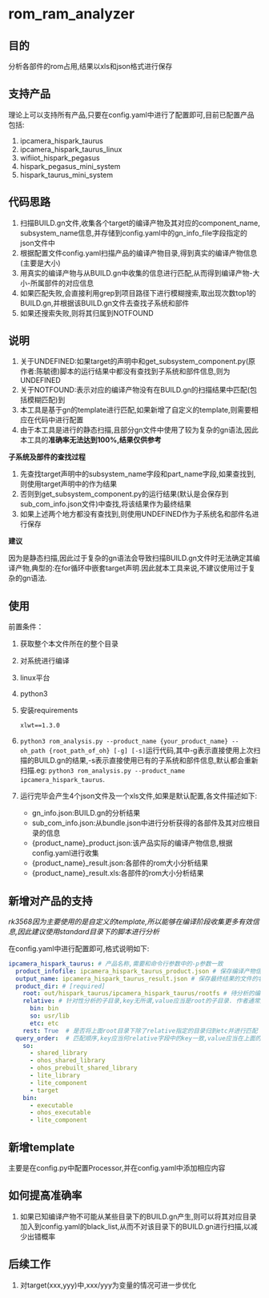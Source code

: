 # rom_ram_analyzer

## 目的

分析各部件的rom占用,结果以xls和json格式进行保存

## 支持产品

理论上可以支持所有产品,只要在config.yaml中进行了配置即可,目前已配置产品包括:
1. ipcamera_hispark_taurus
1. ipcamera_hispark_taurus_linux 
1. wifiiot_hispark_pegasus
1. hispark_pegasus_mini_system
1. hispark_taurus_mini_system

## 代码思路

1. 扫描BUILD.gn文件,收集各个target的编译产物及其对应的component_name, subsystem_name信息,并存储到config.yaml中的gn_info_file字段指定的json文件中
2. 根据配置文件config.yaml扫描产品的编译产物目录,得到真实的编译产物信息(主要是大小)
3. 用真实的编译产物与从BUILD.gn中收集的信息进行匹配,从而得到编译产物-大小-所属部件的对应信息
4. 如果匹配失败,会直接利用grep到项目路径下进行模糊搜索,取出现次数top1的BUILD.gn,并根据该BUILD.gn文件去查找子系统和部件
5. 如果还搜索失败,则将其归属到NOTFOUND

## 说明

1. 关于UNDEFINED:如果target的声明中和get_subsystem_component.py(原作者:陈毓德)脚本的运行结果中都没有查找到子系统和部件信息,则为UNDEFINED
1. 关于NOTFOUND:表示对应的编译产物没有在BUILD.gn的扫描结果中匹配(包括模糊匹配)到
1. 本工具是基于gn的template进行匹配,如果新增了自定义的template,则需要相应在代码中进行配置
1. 由于本工具是进行的静态扫描,且部分gn文件中使用了较为复杂的gn语法,因此本工具的**准确率无法达到100%,结果仅供参考**

**子系统及部件的查找过程**

1. 先查找target声明中的subsystem_name字段和part_name字段,如果查找到,则使用target声明中的作为结果
1. 否则到get_subsystem_component.py的运行结果(默认是会保存到sub_com_info.json文件)中查找,将该结果作为最终结果
1. 如果上述两个地方都没有查找到,则使用UNDEFINED作为子系统名和部件名进行保存

**建议**

因为是静态扫描,因此过于复杂的gn语法会导致扫描BUILD.gn文件时无法确定其编译产物,典型的:在for循环中嵌套target声明.因此就本工具来说,不建议使用过于复杂的gn语法.

## 使用

前置条件：

1. 获取整个本文件所在的整个目录
1. 对系统进行编译
1. linux平台
1. python3
1. 安装requirements
    ```txt
    xlwt==1.3.0
    ```

1. `python3 rom_analysis.py --product_name {your_product_name} --oh_path {root_path_of_oh} [-g] [-s]`运行代码,其中-g表示直接使用上次扫描的BUILD.gn的结果,-s表示直接使用已有的子系统和部件信息,默认都会重新扫描.eg: `python3 rom_analysis.py --product_name ipcamera_hispark_taurus`.
1. 运行完毕会产生4个json文件及一个xls文件,如果是默认配置,各文件描述如下:
   - gn_info.json:BUILD.gn的分析结果
   - sub_com_info.json:从bundle.json中进行分析获得的各部件及其对应根目录的信息
   - {product_name}_product.json:该产品实际的编译产物信息,根据config.yaml进行收集
   - {product_name}_result.json:各部件的rom大小分析结果
   - {product_name}_result.xls:各部件的rom大小分析结果

## 新增对产品的支持

*rk3568因为主要使用的是自定义的template,所以能够在编译阶段收集更多有效信息,因此建议使用standard目录下的脚本进行分析*

在config.yaml中进行配置即可,格式说明如下:
```yaml
ipcamera_hispark_taurus: # 产品名称,需要和命令行参数中的-p参数一致
  product_infofile: ipcamera_hispark_taurus_product.json # 保存编译产物信息的json文件
  output_name: ipcamera_hispark_taurus_result.json # 保存最终结果的文件的名字
  product_dir: # [required]
    root: out/hispark_taurus/ipcamera_hispark_taurus/rootfs # 待分析的编译产物的根目录
    relative: # 针对性分析的子目录,key无所谓,value应当是root的子目录. 作者通常是使用so作为动态库文件目录的key,bin作为可执行文件目录的key,a作为静态库文件目录的key
      bin: bin
      so: usr/lib
      etc: etc
    rest: True  # 是否将上面root目录下除了relative指定的目录归到etc并进行匹配
  query_order:  # 匹配顺序,key应当何relative字段中的key一致,value应当在上面的target_type字段中,脚本会按照配置的顺序对文件进行匹配.对于归类为etc的产品,会匹配target_type中的所有模板类型,找到即可.因此query_order中无需配置etc项.
    so: 
      - shared_library
      - ohos_shared_library
      - ohos_prebuilt_shared_library
      - lite_library
      - lite_component   
      - target
    bin:
      - executable
      - ohos_executable
      - lite_component
```

## 新增template

主要是在config.py中配置Processor,并在config.yaml中添加相应内容

## 如何提高准确率

1. 如果已知编译产物不可能从某些目录下的BUILD.gn产生,则可以将其对应目录加入到config.yaml的black_list,从而不对该目录下的BUILD.gn进行扫描,以减少出错概率

## 后续工作

1. 对target(xxx,yyy)中,xxx/yyy为变量的情况可进一步优化
